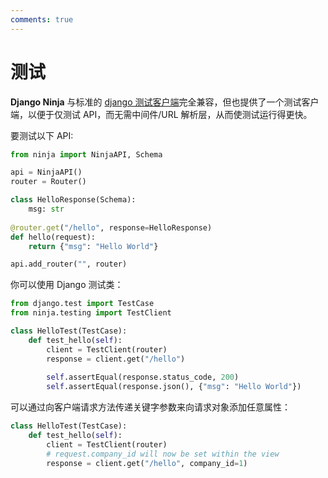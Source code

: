 ```yaml
---
comments: true
---
```

# 测试

**Django Ninja** 与标准的 [django 测试客户端](https://docs.djangoproject.com/en/dev/topics/testing/tools/)完全兼容，但也提供了一个测试客户端，以便于仅测试 API，而无需中间件/URL 解析层，从而使测试运行得更快。

要测试以下 API:
```python
from ninja import NinjaAPI, Schema

api = NinjaAPI()
router = Router()

class HelloResponse(Schema):
    msg: str
    
@router.get("/hello", response=HelloResponse)
def hello(request):
    return {"msg": "Hello World"}

api.add_router("", router)
```

你可以使用 Django 测试类：
```python
from django.test import TestCase
from ninja.testing import TestClient

class HelloTest(TestCase):
    def test_hello(self):
        client = TestClient(router)
        response = client.get("/hello")
        
        self.assertEqual(response.status_code, 200)
        self.assertEqual(response.json(), {"msg": "Hello World"})
```
可以通过向客户端请求方法传递关键字参数来向请求对象添加任意属性：
```python
class HelloTest(TestCase):
    def test_hello(self):
        client = TestClient(router)
        # request.company_id will now be set within the view
        response = client.get("/hello", company_id=1)
```
